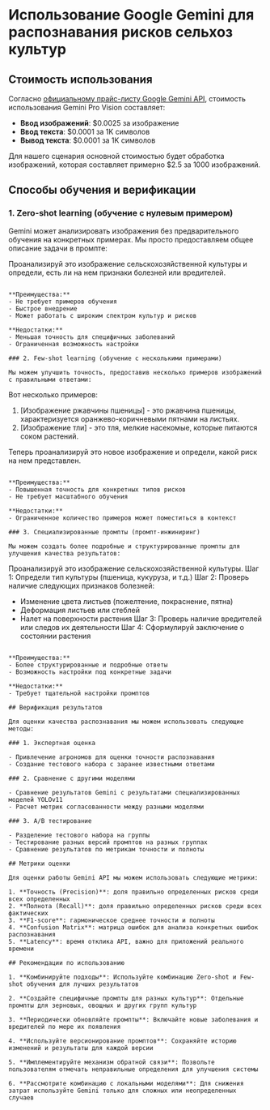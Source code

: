 # Использование Google Gemini для распознавания рисков сельхоз культур

## Стоимость использования

Согласно [официальному прайс-листу Google Gemini API](https://ai.google.dev/gemini-api/pricing?hl=ru), 
стоимость использования Gemini Pro Vision составляет:

- **Ввод изображений**: $0.0025 за изображение
- **Ввод текста**: $0.0001 за 1K символов
- **Вывод текста**: $0.0001 за 1K символов

Для нашего сценария основной стоимостью будет обработка изображений, которая составляет примерно $2.5 за 1000 изображений.

## Способы обучения и верификации

### 1. Zero-shot learning (обучение с нулевым примером)

Gemini может анализировать изображения без предварительного обучения на конкретных примерах. Мы просто предоставляем общее описание задачи в промпте:

Проанализируй это изображение сельскохозяйственной культуры и определи, есть ли на нем признаки болезней или вредителей.
``` 

**Преимущества:**
- Не требует примеров обучения
- Быстрое внедрение
- Может работать с широким спектром культур и рисков

**Недостатки:**
- Меньшая точность для специфичных заболеваний
- Ограниченная возможность настройки

### 2. Few-shot learning (обучение с несколькими примерами)

Мы можем улучшить точность, предоставив несколько примеров изображений с правильными ответами:
```
Вот несколько примеров:
1. [Изображение ржавчины пшеницы] - это ржавчина пшеницы, характеризуется оранжево-коричневыми пятнами на листьях.
2. [Изображение тли] - это тля, мелкие насекомые, которые питаются соком растений.

Теперь проанализируй это новое изображение и определи, какой риск на нем представлен.
``` 

**Преимущества:**
- Повышенная точность для конкретных типов рисков
- Не требует масштабного обучения

**Недостатки:**
- Ограниченное количество примеров может поместиться в контекст

### 3. Специализированные промпты (промпт-инжиниринг)

Мы можем создать более подробные и структурированные промпты для улучшения качества результатов:
```
Проанализируй это изображение сельскохозяйственной культуры. Шаг 1: Определи тип культуры (пшеница, кукуруза, и т.д.) Шаг 2: Проверь наличие следующих признаков болезней:
- Изменение цвета листьев (пожелтение, покраснение, пятна)
- Деформация листьев или стеблей
- Налет на поверхности растения Шаг 3: Проверь наличие вредителей или следов их деятельности Шаг 4: Сформулируй заключение о состоянии растения
``` 

**Преимущества:**
- Более структурированные и подробные ответы
- Возможность настройки под конкретные задачи

**Недостатки:**
- Требует тщательной настройки промптов

## Верификация результатов

Для оценки качества распознавания мы можем использовать следующие методы:

### 1. Экспертная оценка

- Привлечение агрономов для оценки точности распознавания
- Создание тестового набора с заранее известными ответами

### 2. Сравнение с другими моделями

- Сравнение результатов Gemini с результатами специализированных моделей YOLOv11
- Расчет метрик согласованности между разными моделями

### 3. A/B тестирование

- Разделение тестового набора на группы
- Тестирование разных версий промптов на разных группах
- Сравнение результатов по метрикам точности и полноты

## Метрики оценки

Для оценки работы Gemini API мы можем использовать следующие метрики:

1. **Точность (Precision)**: доля правильно определенных рисков среди всех определенных
2. **Полнота (Recall)**: доля правильно определенных рисков среди всех фактических
3. **F1-score**: гармоническое среднее точности и полноты
4. **Confusion Matrix**: матрица ошибок для анализа конкретных ошибок распознавания
5. **Latency**: время отклика API, важно для приложений реального времени

## Рекомендации по использованию

1. **Комбинируйте подходы**: Используйте комбинацию Zero-shot и Few-shot обучения для лучших результатов

2. **Создайте специфичные промпты для разных культур**: Отдельные промпты для зерновых, овощных и других групп культур

3. **Периодически обновляйте промпты**: Включайте новые заболевания и вредителей по мере их появления

4. **Используйте версионирование промптов**: Сохраняйте историю изменений и результаты для каждой версии

5. **Имплементируйте механизм обратной связи**: Позвольте пользователям отмечать неправильные определения для улучшения системы

6. **Рассмотрите комбинацию с локальными моделями**: Для снижения затрат используйте Gemini только для сложных или неопределенных случаев
```
